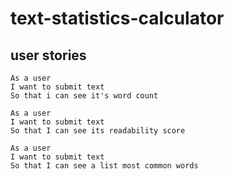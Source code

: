 # text-statistics-calculator

## user stories

```
As a user
I want to submit text
So that i can see it's word count

As a user
I want to submit text
So that I can see its readability score

As a user
I want to submit text
So that I can see a list most common words

```
